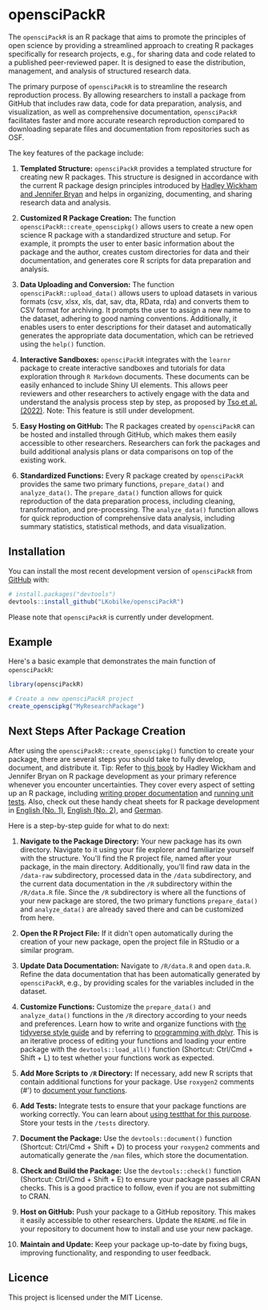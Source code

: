 
# opensciPackR

The `opensciPackR` is an R package that aims to promote the principles of open science by providing a streamlined approach to creating R packages specifically for research projects, e.g., for sharing data and code related to a published peer-reviewed paper. It is designed to ease the distribution, management, and analysis of structured research data.

The primary purpose of `opensciPackR` is to streamline the research reproduction process. By allowing researchers to install a package from GitHub that includes raw data, code for data preparation, analysis, and visualization, as well as comprehensive documentation, `opensciPackR` facilitates faster and more accurate research reproduction compared to downloading separate files and documentation from repositories such as OSF.

The key features of the package include:

1. **Templated Structure:** `opensciPackR` provides a templated structure for creating new R packages. This structure is designed in accordance with the current R package design principles introduced by [Hadley Wickham and Jennifer Bryan](https://r-pkgs.org/) and helps in organizing, documenting, and sharing research data and analysis.

2. **Customized R Package Creation:** The function `opensciPackR::create_openscipkg()` allows users to create a new open science R package with a standardized structure and setup. For example, it prompts the user to enter basic information about the package and the author, creates custom directories for data and their documentation, and generates core R scripts for data preparation and analysis.

3. **Data Uploading and Conversion:** The function `opensciPackR::upload_data()` allows users to upload datasets in various formats (csv, xlsx, xls, dat, sav, dta, RData, rda) and converts them to CSV format for archiving. It prompts the user to assign a new name to the dataset, adhering to good naming conventions. Additionally, it enables users to enter descriptions for their dataset and automatically generates the appropriate data documentation, which can be retrieved using the `help()` function.

4. **Interactive Sandboxes:** `opensciPackR` integrates with the `learnr` package to create interactive sandboxes and tutorials for data exploration through `R Markdown` documents. These documents can be easily enhanced to include Shiny UI elements. This allows peer reviewers and other researchers to actively engage with the data and understand the analysis process step by step, as proposed by [Tso et al. (2022)](https://journal.r-project.org/articles/RJ-2022-021/). Note: This feature is still under development.

5. **Easy Hosting on GitHub:** The R packages created by `opensciPackR` can be hosted and installed through GitHub, which makes them easily accessible to other researchers. Researchers can fork the packages and build additional analysis plans or data comparisons on top of the existing work.

6. **Standardized Functions:** Every R package created by `opensciPackR` provides the same two primary functions, `prepare_data()` and `analyze_data()`. The `prepare_data()` function allows for quick reproduction of the data preparation process, including cleaning, transformation, and pre-processing. The `analyze_data()` function allows for quick reproduction of comprehensive data analysis, including summary statistics, statistical methods, and data visualization.


## Installation

You can install the most recent development version of `opensciPackR` from [GitHub](https://github.com/LKobilke/opensciPackR) with:

``` r
# install.packages("devtools")
devtools::install_github("LKobilke/opensciPackR")
```

Please note that `opensciPackR` is currently under development.

## Example
Here's a basic example that demonstrates the main function of `opensciPackR`:

``` r
library(opensciPackR)

# Create a new opensciPackR project
create_openscipkg("MyResearchPackage")
```


## Next Steps After Package Creation

After using the `opensciPackR::create_openscipkg()` function to create your package, there are several steps you should take to fully develop, document, and distribute it. Tip: Refer to [this book](https://r-pkgs.org/) by Hadley Wickham and Jennifer Bryan on R package development as your primary reference whenever you encounter uncertainties. They cover every aspect of setting up an R package, including [writing proper documentation](https://r-pkgs.org/man.html) and [running unit tests](https://r-pkgs.org/testing-basics.html). Also, check out these handy cheat sheets for R package development in [English (No. 1)](https://rklopotek.blog.uksw.edu.pl/files/2017/09/package-development.pdf), [English (No. 2)](https://raw.githubusercontent.com/rstudio/cheatsheets/main/package-development.pdf), and [German](https://raw.githubusercontent.com/rstudio/cheatsheets/main/translations/german/package-development_de.pdf).

Here is a step-by-step guide for what to do next:

1. **Navigate to the Package Directory:** Your new package has its own directory. Navigate to it using your file explorer and familiarize yourself with the structure. You'll find the R project file, named after your package, in the main directory. Additionally, you'll find raw data in the `/data-raw` subdirectory, processed data in the `/data` subdirectory, and the current data documentation in the `/R` subdirectory within the `/R/data.R` file. Since the `/R` subdirectory is where all the functions of your new package are stored, the two primary functions `prepare_data()` and `analyze_data()` are already saved there and can be customized from here.

2. **Open the R Project File:** If it didn't open automatically during the creation of your new package, open the project file in RStudio or a similar program.

3. **Update Data Documentation:** Navigate to `/R/data.R` and open `data.R`. Refine the data documentation that has been automatically generated by `opensciPackR`, e.g., by providing scales for the variables included in the dataset.

4. **Customize Functions:** Customize the `prepare_data()` and `analyze_data()` functions in the `/R` directory according to your needs and preferences. Learn how to write and organize functions with [the tidyverse style guide](https://style.tidyverse.org/index.html) and by referring to [programming with dplyr](https://dplyr.tidyverse.org/articles/programming.html). This is an iterative process of editing your functions and loading your entire package with the `devtools::load_all()` function (Shortcut: Ctrl/Cmd + Shift + L) to test whether your functions work as expected.

5. **Add More Scripts to `/R` Directory:** If necessary, add new R scripts that contain additional functions for your package. Use `roxygen2` comments (#') to [document your functions](https://r-pkgs.org/man.html#roxygen2-basics).

6. **Add Tests:** Integrate tests to ensure that your package functions are working correctly. You can learn about [using testthat for this purpose](https://r-pkgs.org/testing-basics.html). Store your tests in the `/tests` directory.

7. **Document the Package:** Use the `devtools::document()` function (Shortcut: Ctrl/Cmd + Shift + D) to process your `roxygen2` comments and automatically generate the `/man` files, which store the documentation.

8. **Check and Build the Package:** Use the `devtools::check()` function (Shortcut: Ctrl/Cmd + Shift + E) to ensure your package passes all CRAN checks. This is a good practice to follow, even if you are not submitting to CRAN.

9. **Host on GitHub:** Push your package to a GitHub repository. This makes it easily accessible to other researchers. Update the `README.md` file in your repository to document how to install and use your new package.

10. **Maintain and Update:** Keep your package up-to-date by fixing bugs, improving functionality, and responding to user feedback.


## Licence
This project is licensed under the MIT License.
